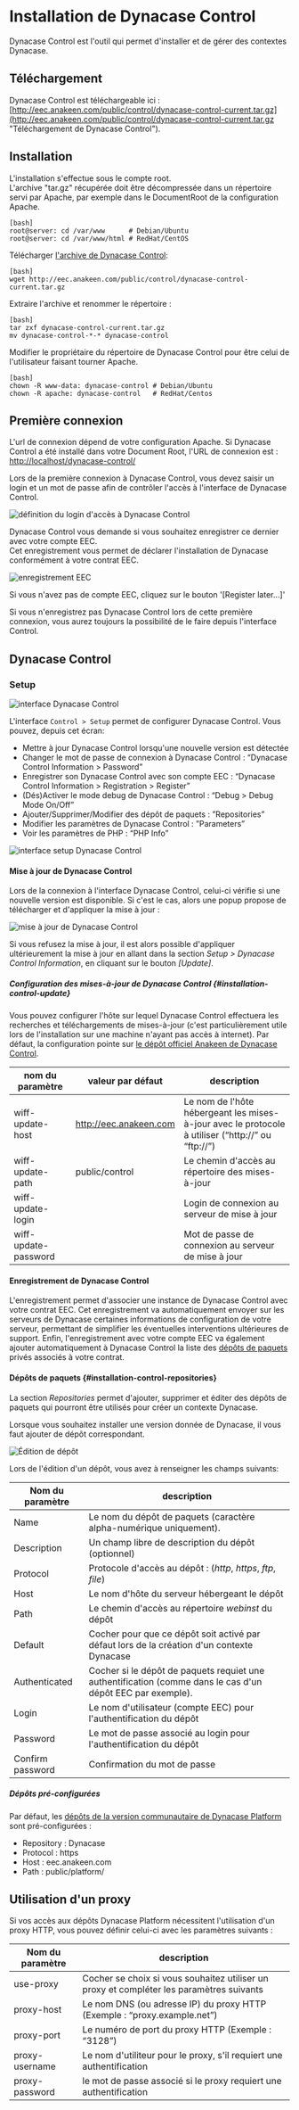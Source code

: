# Installation de Dynacase Control

Dynacase Control est l'outil qui permet d'installer et de gérer des contextes Dynacase.

## Téléchargement

Dynacase Control est téléchargeable ici : [http://eec.anakeen.com/public/control/dynacase-control-current.tar.gz](http://eec.anakeen.com/public/control/dynacase-control-current.tar.gz "Téléchargement de Dynacase Control").

## Installation

L'installation s'effectue sous le compte root.  
L'archive "tar.gz" récupérée doit être décompressée dans un répertoire servi par Apache, par exemple dans le DocumentRoot de la configuration Apache.

    [bash]
    root@server: cd /var/www      # Debian/Ubuntu  
    root@server: cd /var/www/html # RedHat/CentOS     

Télécharger [l'archive de Dynacase Control](http://eec.anakeen.com/public/control/dynacase-control-current.tar.gz "Téléchargement de Dynacase Control"):

    [bash]
    wget http://eec.anakeen.com/public/control/dynacase-control-current.tar.gz

Extraire l'archive et renommer le répertoire :

    [bash]
    tar zxf dynacase-control-current.tar.gz
    mv dynacase-control-*-* dynacase-control  

Modifier le propriétaire du répertoire de Dynacase Control pour être celui de l'utilisateur faisant tourner Apache.

    [bash]
    chown -R www-data: dynacase-control # Debian/Ubuntu
    chown -R apache: dynacase-control   # RedHat/Centos

## Première connexion

L'url de connexion dépend de votre configuration Apache. Si Dynacase Control a été installé dans votre Document Root, l'URL de connexion est : [http://localhost/dynacase-control/](http://localhost/dynacase-control/ "Connexion à Dynacase Control")

Lors de la première connexion à Dynacase Control, vous devez saisir un login et un mot de passe afin de contrôler l'accès à l'interface de Dynacase Control. 

![ définition du login d'accès à Dynacase Control ](i1.png "définition du login d'accès à Dynacase Control")

Dynacase Control vous demande si vous souhaitez enregistrer ce dernier avec votre compte EEC.  
Cet enregistrement vous permet de déclarer l'installation de Dynacase conformément à votre contrat EEC.  

![ enregistrement EEC ](i2.png "enregistrement EEC")

Si vous n'avez pas de compte EEC, cliquez sur le bouton '[Register later…]'

Si vous n'enregistrez pas Dynacase Control lors de cette première connexion, vous aurez toujours la possibilité de le faire depuis l'interface Control.

## Dynacase Control

### Setup

![ interface Dynacase Control ](i3.png "interface Dynacase Control")


L'interface `Control > Setup` permet de configurer Dynacase Control. Vous pouvez, depuis cet écran:

* Mettre à jour Dynacase Control lorsqu'une nouvelle version est détectée
* Changer le mot de passe de connexion à Dynacase Control : “Dynacase Control Information > Password”
* Enregistrer son Dynacase Control avec son compte EEC : “Dynacase Control Information > Registration > Register”
* (Dés)Activer le mode debug de Dynacase Control : “Debug > Debug Mode On/Off”
* Ajouter/Supprimer/Modifier des dépôt de paquets : ”Repositories”
* Modifier les paramètres de Dynacase Control : ”Parameters”
* Voir les paramètres de PHP : “PHP Info”

![ interface setup Dynacase Control ](i4.png "interface setup de Dynacase Control")

#### Mise à jour de Dynacase Control

Lors de la connexion à l'interface Dynacase Control, celui-ci vérifie si une nouvelle version est disponible.
Si c'est le cas, alors une popup propose de télécharger et d'appliquer la mise à jour :

![mise à jour de Dynacase Control](i6.png "mise à jour de Dynacase Control")

Si vous refusez la mise à jour, il est alors possible d'appliquer ultérieurement la mise à jour en allant dans la section *Setup > Dynacase Control Information*, en cliquant sur le bouton *[Update]*.

##### Configuration des mises-à-jour de Dynacase Control {#installation-control-update}

Vous pouvez configurer l'hôte sur lequel Dynacase Control effectuera les recherches et téléchargements de mises-à-jour (c'est particulièrement utile lors de l'installation sur une machine n'ayant pas accès à internet).
Par défaut, la configuration pointe sur [le dépôt officiel Anakeen de Dynacase Control](http://eec.anakeen.com/public/control).

| nom du paramètre     | valeur par défaut      | description                                                                                       |
| -                    | -                      | -                                                                                                 |
| wiff-update-host     | http://eec.anakeen.com | Le nom de l'hôte hébergeant les mises-à-jour avec le protocole à utiliser (“http://” ou “ftp://”) |
| wiff-update-path     | public/control         | Le chemin d'accès au répertoire des mises-à-jour                                                  |
| wiff-update-login    |                        | Login de connexion au serveur de mise à jour                                                      |
| wiff-update-password |                        | Mot de passe de connexion au serveur de mise à jour                                               |

#### Enregistrement de Dynacase Control

L'enregistrement permet d'associer une instance de Dynacase Control avec votre contrat EEC.
Cet enregistrement va automatiquement envoyer sur les serveurs de Dynacase certaines informations de configuration de votre serveur, permettant de simplifier les éventuelles interventions ultérieures de support.
Enfin, l'enregistrement avec votre compte EEC va également ajouter automatiquement à Dynacase Control la liste des [dépôts de paquets](#installation-control-repositories) privés associés à votre contrat.

#### Dépôts de paquets {#installation-control-repositories}

La section *Repositories* permet d'ajouter, supprimer et éditer des dépôts de paquets qui pourront être utilisés pour créer un contexte Dynacase.

Lorsque vous souhaitez installer une version donnée de Dynacase, il vous faut ajouter de dépôt correspondant.

![ Édition de dépôt ](i5.png "édition de dépôt")

Lors de l'édition d'un dépôt, vous avez à renseigner les champs suivants:

| Nom du paramètre | description                                                                                                |
| -                | -                                                                                                          |
| Name             | Le nom du dépôt de paquets (caractère alpha-numérique uniquement).                                         |
| Description      | Un champ libre de description du dépôt (optionnel)                                                         |
| Protocol         | Protocole d'accès au dépôt : (*http*, *https*, *ftp*, *file*)                                              |
| Host             | Le nom d'hôte du serveur hébergeant le dépôt                                                               |
| Path             | Le chemin d'accès au répertoire _webinst_ du dépôt                                                         |
| Default          | Cocher pour que ce dépôt soit activé par défaut lors de la création d'un contexte Dynacase                 |
| Authenticated    | Cocher si le dépôt de paquets requiet une authentification (comme dans le cas d'un dépôt EEC par exemple). |
| Login            | Le nom d'utilisateur (compte EEC) pour l'authentification du dépôt                                         |
| Password         | Le mot de passe associé au login pour l'authentification du dépôt                                          |
| Confirm password | Confirmation du mot de passe                                                                               |

##### Dépôts pré-configurées
Par défaut, les [dépôts de la version communautaire de Dynacase Platform](https://eec.anakeen.com/public/platform/) sont pré-configurées :
 
* Repository : Dynacase
* Protocol : https
* Host : eec.anakeen.com
* Path : public/platform/

## Utilisation d'un proxy

Si vos accès aux dépôts Dynacase Platform nécessitent l'utilisation d'un proxy HTTP, vous pouvez définir celui-ci avec les paramètres suivants :

| Nom du paramètre | description                                                                              |
| -                | -                                                                                        |
| use-proxy        | Cocher se choix si vous souhaitez utiliser un proxy et compléter les paramètres suivants |
| proxy-host       | Le nom DNS (ou adresse IP) du proxy HTTP (Exemple : “proxy.example.net”)                 |
| proxy-port       | Le numéro de port du proxy HTTP (Exemple : “3128”)                                       |
| proxy-username   | Le nom d'utiliteur pour le proxy, s'il requiert une authentification                     |
| proxy-password   | le mot de passe associé si le proxy requiert une authentification                        |

